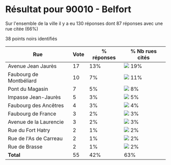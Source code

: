 # Résultat pour 90010 - Belfort

Sur l'ensemble de la ville il y a eu 130 réponses dont 87 réponses avec une rue citée (66%)

38 points noirs identifiés

| Rue | Vote | % réponses | % Nb rues cités|
|-----|------|------------|----------------|
| Avenue Jean Jaurès | 17 | 13% | <img src="../../img/bar_19.gif" />&nbsp;19%|
| Faubourg de Montbéliard | 10 | 7% | <img src="../../img/bar_11.gif" />&nbsp;11%|
| Pont du Magasin | 7 | 5% | <img src="../../img/bar_8.gif" />&nbsp;8%|
| Impasse Jean-Jaurès | 5 | 3% | <img src="../../img/bar_5.gif" />&nbsp;5%|
| Faubourg des Ancêtres | 4 | 3% | <img src="../../img/bar_4.gif" />&nbsp;4%|
| Faubourg de France | 3 | 2% | <img src="../../img/bar_3.gif" />&nbsp;3%|
| Avenue de la Laurencie | 3 | 2% | <img src="../../img/bar_3.gif" />&nbsp;3%|
| Rue du Fort Hatry | 2 | 1% | <img src="../../img/bar_2.gif" />&nbsp;2%|
| Rue de l'As de Carreau | 2 | 1% | <img src="../../img/bar_2.gif" />&nbsp;2%|
| Rue de Brasse | 2 | 1% | <img src="../../img/bar_2.gif" />&nbsp;2%|
| **Total** | 55 | 42% | 63%|
